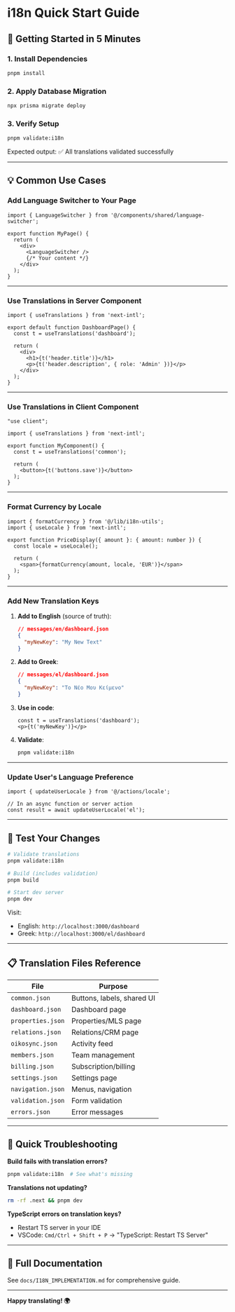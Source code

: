 # i18n Quick Start Guide

## 🚀 Getting Started in 5 Minutes

### 1. Install Dependencies
```bash
pnpm install
```

### 2. Apply Database Migration
```bash
npx prisma migrate deploy
```

### 3. Verify Setup
```bash
pnpm validate:i18n
```

Expected output: ✅ All translations validated successfully

---

## 💡 Common Use Cases

### Add Language Switcher to Your Page

```tsx
import { LanguageSwitcher } from '@/components/shared/language-switcher';

export function MyPage() {
  return (
    <div>
      <LanguageSwitcher />
      {/* Your content */}
    </div>
  );
}
```

---

### Use Translations in Server Component

```tsx
import { useTranslations } from 'next-intl';

export default function DashboardPage() {
  const t = useTranslations('dashboard');
  
  return (
    <div>
      <h1>{t('header.title')}</h1>
      <p>{t('header.description', { role: 'Admin' })}</p>
    </div>
  );
}
```

---

### Use Translations in Client Component

```tsx
"use client";

import { useTranslations } from 'next-intl';

export function MyComponent() {
  const t = useTranslations('common');
  
  return (
    <button>{t('buttons.save')}</button>
  );
}
```

---

### Format Currency by Locale

```tsx
import { formatCurrency } from '@/lib/i18n-utils';
import { useLocale } from 'next-intl';

export function PriceDisplay({ amount }: { amount: number }) {
  const locale = useLocale();
  
  return (
    <span>{formatCurrency(amount, locale, 'EUR')}</span>
  );
}
```

---

### Add New Translation Keys

1. **Add to English** (source of truth):
   ```json
   // messages/en/dashboard.json
   {
     "myNewKey": "My New Text"
   }
   ```

2. **Add to Greek**:
   ```json
   // messages/el/dashboard.json
   {
     "myNewKey": "Το Νέο Μου Κείμενο"
   }
   ```

3. **Use in code**:
   ```tsx
   const t = useTranslations('dashboard');
   <p>{t('myNewKey')}</p>
   ```

4. **Validate**:
   ```bash
   pnpm validate:i18n
   ```

---

### Update User's Language Preference

```tsx
import { updateUserLocale } from '@/actions/locale';

// In an async function or server action
const result = await updateUserLocale('el');
```

---

## 🧪 Test Your Changes

```bash
# Validate translations
pnpm validate:i18n

# Build (includes validation)
pnpm build

# Start dev server
pnpm dev
```

Visit:
- English: `http://localhost:3000/dashboard`
- Greek: `http://localhost:3000/el/dashboard`

---

## 📋 Translation Files Reference

| File | Purpose |
|------|---------|
| `common.json` | Buttons, labels, shared UI |
| `dashboard.json` | Dashboard page |
| `properties.json` | Properties/MLS page |
| `relations.json` | Relations/CRM page |
| `oikosync.json` | Activity feed |
| `members.json` | Team management |
| `billing.json` | Subscription/billing |
| `settings.json` | Settings page |
| `navigation.json` | Menus, navigation |
| `validation.json` | Form validation |
| `errors.json` | Error messages |

---

## 🐛 Quick Troubleshooting

**Build fails with translation errors?**
```bash
pnpm validate:i18n  # See what's missing
```

**Translations not updating?**
```bash
rm -rf .next && pnpm dev
```

**TypeScript errors on translation keys?**
- Restart TS server in your IDE
- VSCode: `Cmd/Ctrl + Shift + P` → "TypeScript: Restart TS Server"

---

## 📖 Full Documentation

See `docs/I18N_IMPLEMENTATION.md` for comprehensive guide.

---

**Happy translating! 🌍**
